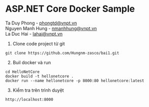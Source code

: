 # ASP.NET Core Docker Sample

Ta Duy Phong - phongtd@vnpt.vn\
Nguyen Manh Hung - nmanhhung@vnpt.vn\
La Duc Hai - lahai@vnpt.vn

1. Clone code project từ git
```console
git clone https://github.com/Hungnm-zasco/bai1.git
```
2. Buil docker và run
```console
cd HelloNetCore
docker build -t hellonetcore . 
docker run --name hellonetcore -p 8000:80 hellonetcore:latest
```
3. Kiểm tra trên trình duyệt
```console
http://localhost:8000
```
